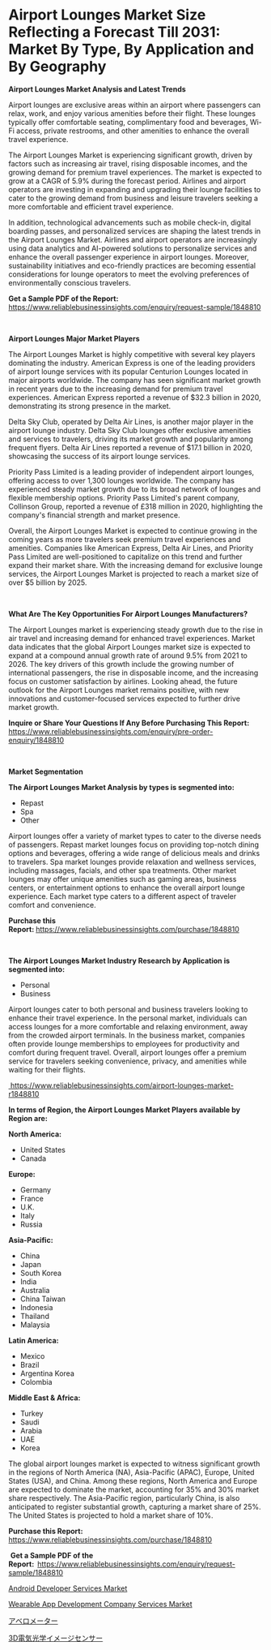 <p><h1>Airport Lounges Market Size Reflecting a Forecast Till 2031: Market By Type, By Application and By Geography</h1></p><p><strong>Airport Lounges Market Analysis and Latest Trends</strong></p>
<p><p>Airport lounges are exclusive areas within an airport where passengers can relax, work, and enjoy various amenities before their flight. These lounges typically offer comfortable seating, complimentary food and beverages, Wi-Fi access, private restrooms, and other amenities to enhance the overall travel experience.</p><p>The Airport Lounges Market is experiencing significant growth, driven by factors such as increasing air travel, rising disposable incomes, and the growing demand for premium travel experiences. The market is expected to grow at a CAGR of 5.9% during the forecast period. Airlines and airport operators are investing in expanding and upgrading their lounge facilities to cater to the growing demand from business and leisure travelers seeking a more comfortable and efficient travel experience.</p><p>In addition, technological advancements such as mobile check-in, digital boarding passes, and personalized services are shaping the latest trends in the Airport Lounges Market. Airlines and airport operators are increasingly using data analytics and AI-powered solutions to personalize services and enhance the overall passenger experience in airport lounges. Moreover, sustainability initiatives and eco-friendly practices are becoming essential considerations for lounge operators to meet the evolving preferences of environmentally conscious travelers.</p></p>
<p><strong>Get a Sample PDF of the Report:&nbsp;</strong> <a href="https://www.reliablebusinessinsights.com/enquiry/request-sample/1848810">https://www.reliablebusinessinsights.com/enquiry/request-sample/1848810</a></p>
<p>&nbsp;</p>
<p><strong>Airport Lounges Major Market Players</strong></p>
<p><p>The Airport Lounges Market is highly competitive with several key players dominating the industry. American Express is one of the leading providers of airport lounge services with its popular Centurion Lounges located in major airports worldwide. The company has seen significant market growth in recent years due to the increasing demand for premium travel experiences. American Express reported a revenue of $32.3 billion in 2020, demonstrating its strong presence in the market.</p><p>Delta Sky Club, operated by Delta Air Lines, is another major player in the airport lounge industry. Delta Sky Club lounges offer exclusive amenities and services to travelers, driving its market growth and popularity among frequent flyers. Delta Air Lines reported a revenue of $17.1 billion in 2020, showcasing the success of its airport lounge services.</p><p>Priority Pass Limited is a leading provider of independent airport lounges, offering access to over 1,300 lounges worldwide. The company has experienced steady market growth due to its broad network of lounges and flexible membership options. Priority Pass Limited's parent company, Collinson Group, reported a revenue of £318 million in 2020, highlighting the company's financial strength and market presence.</p><p>Overall, the Airport Lounges Market is expected to continue growing in the coming years as more travelers seek premium travel experiences and amenities. Companies like American Express, Delta Air Lines, and Priority Pass Limited are well-positioned to capitalize on this trend and further expand their market share. With the increasing demand for exclusive lounge services, the Airport Lounges Market is projected to reach a market size of over $5 billion by 2025.</p></p>
<p>&nbsp;</p>
<p><strong>What Are The Key Opportunities For Airport Lounges Manufacturers?</strong></p>
<p><p>The Airport Lounges market is experiencing steady growth due to the rise in air travel and increasing demand for enhanced travel experiences. Market data indicates that the global Airport Lounges market size is expected to expand at a compound annual growth rate of around 9.5% from 2021 to 2026. The key drivers of this growth include the growing number of international passengers, the rise in disposable income, and the increasing focus on customer satisfaction by airlines. Looking ahead, the future outlook for the Airport Lounges market remains positive, with new innovations and customer-focused services expected to further drive market growth.</p></p>
<p><strong>Inquire or Share Your Questions If Any Before Purchasing This Report:</strong> <a href="https://www.reliablebusinessinsights.com/enquiry/pre-order-enquiry/1848810">https://www.reliablebusinessinsights.com/enquiry/pre-order-enquiry/1848810</a></p>
<p>&nbsp;</p>
<p><strong>Market Segmentation</strong></p>
<p><strong>The Airport Lounges Market Analysis by types is segmented into:</strong></p>
<p><ul><li>Repast</li><li>Spa</li><li>Other</li></ul></p>
<p><p>Airport lounges offer a variety of market types to cater to the diverse needs of passengers. Repast market lounges focus on providing top-notch dining options and beverages, offering a wide range of delicious meals and drinks to travelers. Spa market lounges provide relaxation and wellness services, including massages, facials, and other spa treatments. Other market lounges may offer unique amenities such as gaming areas, business centers, or entertainment options to enhance the overall airport lounge experience. Each market type caters to a different aspect of traveler comfort and convenience.</p></p>
<p><strong>Purchase this Report:&nbsp;</strong><a href="https://www.reliablebusinessinsights.com/purchase/1848810">https://www.reliablebusinessinsights.com/purchase/1848810</a></p>
<p>&nbsp;</p>
<p><strong>The Airport Lounges Market Industry Research by Application is segmented into:</strong></p>
<p><ul><li>Personal</li><li>Business</li></ul></p>
<p><p>Airport lounges cater to both personal and business travelers looking to enhance their travel experience. In the personal market, individuals can access lounges for a more comfortable and relaxing environment, away from the crowded airport terminals. In the business market, companies often provide lounge memberships to employees for productivity and comfort during frequent travel. Overall, airport lounges offer a premium service for travelers seeking convenience, privacy, and amenities while waiting for their flights.</p></p>
<p><a href="https://www.reliablebusinessinsights.com/airport-lounges-market-r1848810">&nbsp;https://www.reliablebusinessinsights.com/airport-lounges-market-r1848810</a></p>
<p><strong>In terms of Region, the Airport Lounges Market Players available by Region are:</strong></p>
<p>
    <p> <strong> North America: </strong>
        <ul>
            <li>United States</li>
            <li>Canada</li>
        </ul>
        </p> 
    <p> <strong> Europe: </strong>
        <ul>
            <li>Germany</li>
            <li>France</li>
            <li>U.K.</li>
            <li>Italy</li>
            <li>Russia</li>
        </ul>
        </p> 
    <p> <strong> Asia-Pacific: </strong>
        <ul>
            <li>China</li>
            <li>Japan</li>
            <li>South Korea</li>
            <li>India</li>
            <li>Australia</li>
            <li>China Taiwan</li>
            <li>Indonesia</li>
            <li>Thailand</li>
            <li>Malaysia</li>
        </ul>
        </p> 
    <p> <strong> Latin America: </strong>
        <ul>
            <li>Mexico</li>
            <li>Brazil</li>
            <li>Argentina Korea</li>
            <li>Colombia</li>
        </ul>
        </p> 
    <p> <strong> Middle East & Africa: </strong>
        <ul>
            <li>Turkey</li>
            <li>Saudi</li>
            <li>Arabia</li>
            <li>UAE</li>
            <li>Korea</li>
        </ul>
    </p>
    </p>
<p><p>The global airport lounges market is expected to witness significant growth in the regions of North America (NA), Asia-Pacific (APAC), Europe, United States (USA), and China. Among these regions, North America and Europe are expected to dominate the market, accounting for 35% and 30% market share respectively. The Asia-Pacific region, particularly China, is also anticipated to register substantial growth, capturing a market share of 25%. The United States is projected to hold a market share of 10%.</p></p>
<p><strong>Purchase this Report: </strong><a href="https://www.reliablebusinessinsights.com/purchase/1848810">https://www.reliablebusinessinsights.com/purchase/1848810</a></p>
<p>&nbsp;<strong>Get a Sample PDF of the Report:&nbsp;&nbsp;</strong><a href="https://www.reliablebusinessinsights.com/enquiry/request-sample/1848810">https://www.reliablebusinessinsights.com/enquiry/request-sample/1848810</a></p>
<p><strong></strong></p>
<p><p><a href="https://github.com/jhonangga41/Market-Research-Report-List-1/blob/main/android-developer-services-market.md">Android Developer Services Market</a></p><p><a href="https://github.com/sahltyb2/Market-Research-Report-List-1/blob/main/wearable-app-development-company-services-market.md">Wearable App Development Company Services Market</a></p><p><a href="https://github.com/tanyaali3/Market-Research-Report-List-2/blob/main/7948130181243.md">アベロメーター</a></p><p><a href="https://github.com/reliezer65/Market-Research-Report-List-2/blob/main/7875624181242.md">3D電気光学イメージセンサー</a></p></p>